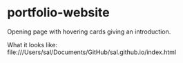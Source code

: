 # portfolio-website



Opening page with hovering cards giving an introduction.

What it looks like: file:///Users/sal/Documents/GitHub/sal.github.io/index.html

